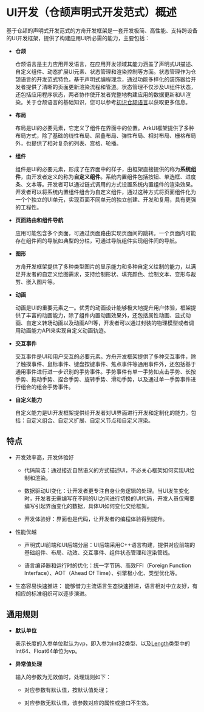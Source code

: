 # UI开发（仓颉声明式开发范式）概述

基于仓颉的声明式开发范式的方舟开发框架是一套开发极简、高性能、支持跨设备的UI开发框架，提供了构建应用UI所必需的能力，主要包括：

- **仓颉**

  仓颉语言是主力应用开发语言，在应用开发领域其能力涵盖了声明式UI描述、自定义组件、动态扩展UI元素、状态管理和渲染控制等方面。状态管理作为仓颉语言的开发范式特色，基于声明式编程理念，通过功能多样化的装饰器给开发者提供了清晰的页面更新渲染流程和管道。状态管理不仅涉及UI组件状态，还包括应用程序状态，两者协作使开发者完整地构建应用的数据更新和UI渲染。关于仓颉语言的基础知识，您可以参考[初识仓颉语言](https://developer.huawei.com/consumer/cn/doc/cangjie-guides-V5/basic-V5)以获取更多信息。

- **布局**

  布局是UI的必要元素，它定义了组件在界面中的位置。ArkUI框架提供了多种布局方式，除了基础的线性布局、层叠布局、弹性布局、相对布局、栅格布局外，也提供了相对复杂的列表、宫格、轮播。

- **组件**

  组件是UI的必要元素，形成了在界面中的样子，由框架直接提供的称为**系统组件**，由开发者定义的称为**自定义组件**。系统内置组件包括按钮、单选框、进度条、文本等。开发者可以通过链式调用的方式设置系统内置组件的渲染效果。开发者可以将系统内置组件组合为自定义组件，通过这种方式将页面组件化为一个个独立的UI单元，实现页面不同单元的独立创建、开发和复用，具有更强的工程性。

- **页面路由和组件导航**

  应用可能包含多个页面，可通过页面路由实现页面间的跳转。一个页面内可能存在组件间的导航如典型的分栏，可通过导航组件实现组件间的导航。

- **图形**

  方舟开发框架提供了多种类型图片的显示能力和多种自定义绘制的能力，以满足开发者的自定义绘图需求，支持绘制形状、填充颜色、绘制文本、变形与裁剪、嵌入图片等。

- **动画**

  动画是UI的重要元素之一。优秀的动画设计能够极大地提升用户体验，框架提供了丰富的动画能力，除了组件内置动画效果外，还包括属性动画、显式动画、自定义转场动画以及动画API等，开发者可以通过封装的物理模型或者调用动画能力API来实现自定义动画轨迹。

- **交互事件**

  交互事件是UI和用户交互的必要元素。方舟开发框架提供了多种交互事件，除了触摸事件、鼠标事件、键盘按键事件、焦点事件等通用事件外，还包括基于通用事件进行进一步识别的手势事件。手势事件有单一手势如点击手势、长按手势、拖动手势、捏合手势、旋转手势、滑动手势，以及通过单一手势事件进行组合的组合手势事件。

- **自定义能力**

  自定义能力是UI开发框架提供给开发者对UI界面进行开发和定制化的能力。包括：自定义组合、自定义扩展、自定义节点和自定义渲染。

## 特点

- 开发效率高，开发体验好

    - 代码简洁：通过接近自然语义的方式描述UI，不必关心框架如何实现UI绘制和渲染。

    - 数据驱动UI变化：让开发者更专注自身业务逻辑的处理。当UI发生变化时，开发者无需编写在不同的UI之间进行切换的UI代码，开发人员仅需要编写引起界面变化的数据，具体UI如何变化交给框架。

    - 开发体验好：界面也是代码，让开发者的编程体验得到提升。

- 性能优越

    - 声明式UI前端和UI后端分层：UI后端采用C++语言构建，提供对应前端的基础组件、布局、动效、交互事件、组件状态管理和渲染管线。

    - 语言编译器和运行时的优化：统一字节码、高效FFI（Foreign Function Interface）、AOT（Ahead Of Time）、引擎极小化、类型优化等。

- 生态容易快速推进：
  能够借力主流语言生态快速推进，语言相对中立友好，有相应的标准组织可以逐步演进。

## 通用规则

- **默认单位**

  表示长度的入参单位默认为vp，即入参为Int32类型、以及[Length](../../../API_Reference/source_zh_cn/arkui-cj/cj-common-types.md#interface-length)类型中的Int64、Float64单位为vp。

- **异常值处理**

  输入的参数为无效值时，处理规则如下：

    - 对应参数有默认值，按默认值处理；

    - 对应参数无默认值，该参数对应的属性或接口不生效。
